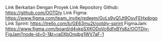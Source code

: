 Link Berkaitan Dengan Proyek
Link Repository Github: https://github.com/OOTDiy
Link Figma: https://www.figma.com/team_invite/redeem/GvLs9yQ1Jt9OsvFEHxdogo
Link Sprint: https://trello.com/b/GE63mu2t/ootdiy-sprint
FigmaJam: https://www.figma.com/board/d4vkpSXKODoVc6dfxBYs8z/OOTDiy-FigJam?node-id=0-1&t=ra0XbOnqbg1WV7aF-1
